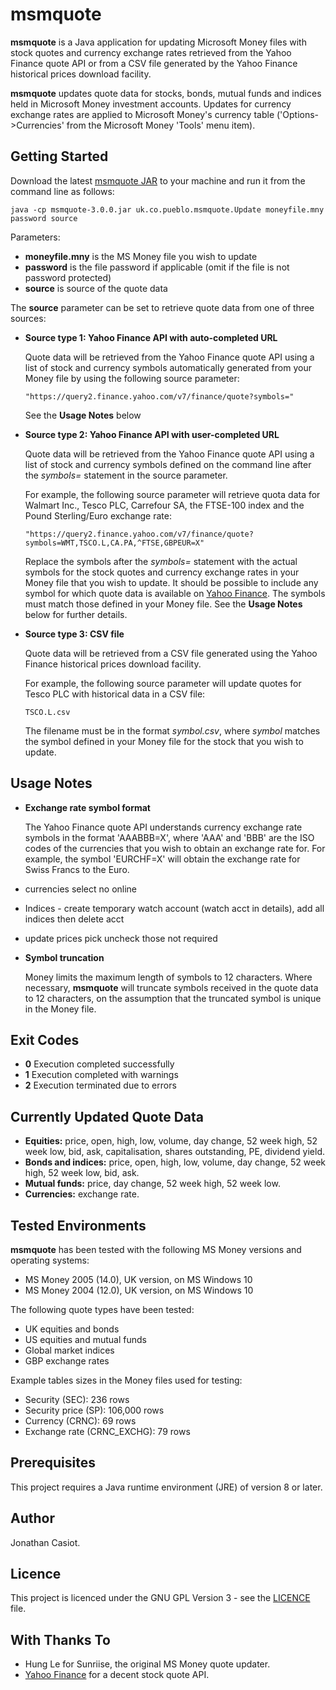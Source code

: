 # msmquote
**msmquote** is a Java application for updating Microsoft Money files with stock quotes and currency exchange rates retrieved from the Yahoo Finance quote API or from a CSV file generated by the Yahoo Finance historical prices download facility.

**msmquote** updates quote data for stocks, bonds, mutual funds and indices held in Microsoft Money investment accounts. Updates for currency exchange rates are applied to Microsoft Money's currency table ('Options->Currencies' from the Microsoft Money 'Tools' menu item).


## Getting Started
Download the latest [msmquote JAR](https://github.com/36bits/msmquote/releases) to your machine and run it from the command line as follows:

`java -cp msmquote-3.0.0.jar uk.co.pueblo.msmquote.Update moneyfile.mny password source`

Parameters:
* **moneyfile.mny** is the MS Money file you wish to update
* **password** is the file password if applicable (omit if the file is not password protected)
* **source** is source of the quote data

The **source** parameter can be set to retrieve quote data from one of three sources:

* **Source type 1: Yahoo Finance API with auto-completed URL**

  Quote data will be retrieved from the Yahoo Finance quote API using a list of stock and currency symbols automatically generated from your Money file by using the following source parameter: 
   
  `"https://query2.finance.yahoo.com/v7/finance/quote?symbols="`
  
  See the **Usage Notes** below   
  

* **Source type 2: Yahoo Finance API with user-completed URL**

  Quote data will be retrieved from the Yahoo Finance quote API using a list of stock and currency symbols defined on the command line after the *symbols=* statement in the source parameter.

  For example, the following source parameter will retrieve quota data for Walmart Inc., Tesco PLC, Carrefour SA, the FTSE-100 index and the Pound Sterling/Euro exchange rate:
   
  `"https://query2.finance.yahoo.com/v7/finance/quote?symbols=WMT,TSCO.L,CA.PA,^FTSE,GBPEUR=X"`
   
  Replace the symbols after the *symbols=* statement with the actual symbols for the stock quotes and currency exchange rates in your Money file that you wish to update. It should be possible to include any symbol for which quote data is available on [Yahoo Finance](https://finance.yahoo.com/). The symbols must match those defined in your Money file. See the **Usage Notes** below for further details.

* **Source type 3: CSV file** 

  Quote data will be retrieved from a CSV file generated using the Yahoo Finance historical prices download facility.

  For example, the following source parameter will update quotes for Tesco PLC with historical data in a CSV file:
   
  `TSCO.L.csv`

  The filename must be in the format *symbol.csv*, where *symbol* matches the symbol defined in your Money file for the stock that you wish to update.

## Usage Notes
* **Exchange rate symbol format**
  
  The Yahoo Finance quote API understands currency exchange rate symbols in the format 'AAABBB=X', where 'AAA' and 'BBB' are the ISO codes of the currencies that you wish to obtain an exchange rate for. For example, the symbol 'EURCHF=X' will obtain the exchange rate for Swiss Francs to the Euro.


* currencies select no online
* Indices - create temporary watch account (watch acct in details), add all indices then delete acct
* update prices pick uncheck those not required

* **Symbol truncation**
  
  Money limits the maximum length of symbols to 12 characters. Where necessary, **msmquote** will truncate symbols received in the quote data to 12 characters, on the assumption that the truncated symbol is unique in the Money file.

## Exit Codes
* **0** Execution completed successfully
* **1** Execution completed with warnings
* **2** Execution terminated due to errors

## Currently Updated Quote Data
* **Equities:** price, open, high, low, volume, day change, 52 week high, 52 week low, bid, ask, capitalisation, shares outstanding, PE, dividend yield.
* **Bonds and indices:** price, open, high, low, volume, day change, 52 week high, 52 week low, bid, ask.
* **Mutual funds:** price, day change, 52 week high, 52 week low.
* **Currencies:** exchange rate.

## Tested Environments
**msmquote** has been tested with the following MS Money versions and operating systems:
* MS Money 2005 (14.0), UK version, on MS Windows 10
* MS Money 2004 (12.0), UK version, on MS Windows 10

The following quote types have been tested:
* UK equities and bonds
* US equities and mutual funds
* Global market indices
* GBP exchange rates

Example tables sizes in the Money files used for testing:
* Security (SEC): 236 rows
* Security price (SP): 106,000 rows
* Currency (CRNC): 69 rows
* Exchange rate (CRNC_EXCHG): 79 rows

## Prerequisites
This project requires a Java runtime environment (JRE) of version 8 or later.
## Author
Jonathan Casiot.
## Licence
This project is licenced under the GNU GPL Version 3 - see the [LICENCE](./LICENSE) file.
## With Thanks To
* Hung Le for Sunriise, the original MS Money quote updater.
* [Yahoo Finance](https://finance.yahoo.com/) for a decent stock quote API.
